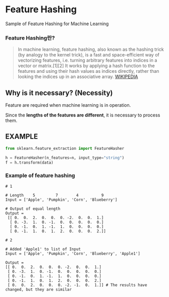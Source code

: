 # Feature Hashing

Sample of Feature Hashing for Machine Learning

### Feature Hashing란?
>In machine learning, feature hashing, also known as the hashing trick (by analogy to the kernel trick), is a fast and space-efficient way of vectorizing features, i.e. turning arbitrary features into indices in a vector or matrix.[1][2] It works by applying a hash function to the features and using their hash values as indices directly, rather than looking the indices up in an associative array. 
[WIKIPEDIA](https://en.wikipedia.org/wiki/Feature_hashing)


## Why is it necessary? (Necessity)

Feature are required when machine learning is in operation. 

Since the **lengths of the features are different**, it is necessary to process them.

## EXAMPLE

```python
from sklearn.feature_extraction import FeatureHasher

h = FeatureHasher(n_features=n, input_type="string")
f = h.transform(data)
```

### Example of feature hashing

```
# 1

# Length    5         7        4          9
Input = ['Apple', 'Pumpkin', 'Corn', 'Blueberry']

# Output of equal length
Output = 
 [[ 0.  0.  2.  0.  0.  0. -2.  0.  0.  1.]
  [ 0. -3.  1.  0. -1.  0.  0.  0.  0.  0.]
  [ 0. -1.  0.  1. -1.  1.  0.  0.  0.  0.]
  [ 0. -1.  1.  0.  1.  2.  0.  0.  0.  2.]]
```

```
# 2

# Added 'Apple1' to list of Input
Input = ['Apple', 'Pumpkin', 'Corn', 'Blueberry', 'Apple1']

Output = 
[[ 0.  0.  2.  0.  0.  0. -2.  0.  0.  1.]
 [ 0. -3.  1.  0. -1.  0.  0.  0.  0.  0.]
 [ 0. -1.  0.  1. -1.  1.  0.  0.  0.  0.]
 [ 0. -1.  1.  0.  1.  2.  0.  0.  0.  2.]
 [ 0.  0.  2.  0.  0.  0. -2. -1.  0.  1.]] # The results have changed, but they are similar
```
